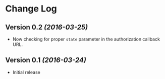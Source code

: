 Change Log
==========

Version 0.2 *(2016-03-25)*
----------------------------------
* Now checking for proper `state` parameter in the authorization callback URL.

Version 0.1 *(2016-03-24)*
----------------------------------
* Initial release